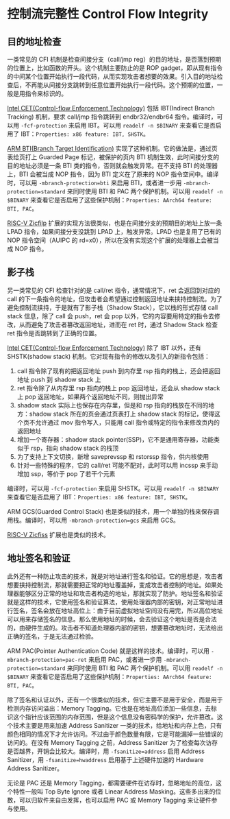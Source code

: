 # 控制流完整性 Control Flow Integrity

## 目的地址检查

一类常见的 CFI 机制是检查间接分支（call/jmp reg）的目的地址，是否落到预期的位置上，比如函数的开头。这个机制主要防止的是 ROP gadget，即从现有指令的中间某个位置开始执行一段代码，从而实现攻击者想要的效果。引入目的地址检查后，不再能从间接分支跳转到任意位置开始执行一段代码。这个预期的位置，一般是用指令来标识的。

[Intel CET(Control-flow Enforcement Technology)](https://www.intel.com/content/www/us/en/developer/articles/technical/technical-look-control-flow-enforcement-technology.html) 包括 IBT(Indirect Branch Tracking) 机制，要求 call/jmp 指令跳转到 endbr32/endbr64 指令。编译时，可以用 `-fcf-protection` 来启用 IBT。可以用 `readelf -n $BINARY` 来查看它是否启用了 IBT：`Properties: x86 feature: IBT, SHSTK`。

[ARM BTI(Branch Target Identification)](https://developer.arm.com/documentation/109576/0100/Branch-Target-Identification) 实现了这种机制。它的做法是，通过页表给页打上 Guarded Page 标记，被保护的页内 BTI 机制生效，此时间接分支的目的地址必须是一条 BTI 类的指令，否则就会触发异常。在不支持 BTI 的处理器上，BTI 会被当成 NOP 指令，因为 BTI 定义在了原来的 NOP 指令空间中。编译时，可以用 `-mbranch-protection=bti` 来启用 BTI，或者进一步用 `-mbranch-protection=standard` 来同时使用 BTI 和 PAC 两个保护机制。可以用 `readelf -n $BINARY` 来查看它是否启用了这些保护机制：`Properties: AArch64 feature: BTI, PAC`。

[RISC-V Zicfilp](https://github.com/riscv/riscv-isa-manual/blob/main/src/unpriv-cfi.adoc) 扩展的实现方法很类似，也是在间接分支的预期目的地址上放一条 LPAD 指令，如果间接分支没跳到 LPAD 上，触发异常。LPAD 也是复用了已有的 NOP 指令空间（AUIPC 的 rd=x0），所以在没有实现这个扩展的处理器上会被当成 NOP 指令。

## 影子栈

另一类常见的 CFI 检查针对的是 call/ret 指令，通常情况下，ret 会返回到对应的 call 的下一条指令的地址，但攻击者会希望通过控制返回地址来挟持控制流。为了避免控制流挟持，于是就有了影子栈（Shadow Stack），它以栈的形式存储 call stack 信息，除了 call 会 push，ret 会 pop 以外，它的内容要用特定的指令去修改，从而避免了攻击者篡改返回地址，进而在 ret 时，通过 Shadow Stack 检查 ret 指令是否跳转到了正确的位置。

[Intel CET(Control-flow Enforcement Technology)](https://www.intel.com/content/www/us/en/developer/articles/technical/technical-look-control-flow-enforcement-technology.html) 除了 IBT 以外，还有 SHSTK(shadow stack) 机制。它对现有指令的修改以及引入的新指令包括：

1. call 指令除了现有的把返回地址 push 到内存里 rsp 指向的栈上，还会把返回地址 push 到 shadow stack 上
2. ret 指令除了从内存里 rsp 指向的栈上 pop 返回地址，还会从 shadow stack 上 pop 返回地址，如果两个返回地址不同，则抛出异常
3. shadow stack 实际上也保存在内存里，但是和 rsp 指向的栈放在不同的地方：shadow stack 所在的页会通过页表打上 shadow stack 的标记，使得这个页不允许通过 mov 指令写入，只能用 call 指令或特定的指令来修改页内的返回地址
4. 增加一个寄存器：shadow stack pointer(SSP)，它不是通用寄存器，功能类似于 rsp，指向 shadow stack 的栈顶
5. 为了支持上下文切换，新增 saveprevssp 和 rstorssp 指令，供内核使用
6. 针对一些特殊的程序，它的 call/ret 可能不配对，此时可以用 incssp 来手动增加 ssp，等价于 pop 了若干个元素

编译时，可以用 `-fcf-protection` 来启用 SHSTK。可以用 `readelf -n $BINARY` 来查看它是否启用了 IBT：`Properties: x86 feature: IBT, SHSTK`。

ARM GCS(Guarded Control Stack) 也是类似的技术，用一个单独的栈来保存调用栈。编译时，可以用 `-mbranch-protection=gcs` 来启用 GCS。

[RISC-V Zicfiss](https://github.com/riscv/riscv-isa-manual/blob/main/src/unpriv-cfi.adoc) 扩展也是类似的技术。

## 地址签名和验证

此外还有一种防止攻击的技术，就是对地址进行签名和验证。它的思想是，攻击者想要挟持控制流，那就需要把正常的地址覆盖掉，变成攻击者控制的地址。如果处理器能够区分正常的地址和攻击者构造的地址，那就实现了防护。地址签名和验证就是这样的技术，它使用签名和验证算法，使用处理器内部的密钥，对正常地址进行签名，签名会放在地址高位上：由于目前虚拟地址空间没有用完，所以高位地址可以用来存储签名的信息。那么使用地址的时候，会去验证这个地址是否是合法的，由硬件生成的。攻击者不知道处理器内部的密钥，想要篡改地址时，无法给出正确的签名，于是无法通过检验。

ARM PAC(Pointer Authentication Code) 就是这样的技术。编译时，可以用 `-mbranch-protection=pac-ret` 来启用 PAC，或者进一步用 `-mbranch-protection=standard` 来同时使用 BTI 和 PAC 两个保护机制。可以用 `readelf -n $BINARY` 来查看它是否启用了这些保护机制：`Properties: AArch64 feature: BTI, PAC`。

除了签名和认证以外，还有一个很类似的技术，但它主要不是用于安全，而是用于检测内存访问溢出：Memory Tagging。它也是在地址高位添加一些信息，去标识这个指针应该范围的内存范围，但是这个信息没有密码学的保护，允许篡改。这个技术主要是用来加速 Address Sanitizer 一类的技术，给地址和内存上色，只有颜色相同的情况下才允许访问。不过由于颜色数量有限，它是可能漏掉一些错误的访问的。在没有 Memory Tagging 之前，Address Sanitizer 为了检查每次访存是否越界，开销会比较大。编译时，用 `-fsanitize=address` 启用 Address Sanitizer，用 `-fsanitize=hwaddress` 启用基于上述硬件加速的 Hardware Address Sanitizer。

无论是 PAC 还是 Memory Tagging，都需要硬件在访存时，忽略地址的高位，这个特性一般叫 Top Byte Ignore 或者 Linear Address Masking。这些多出来的位数，可以归软件来自由发挥，也可以启用 PAC 或 Memory Tagging 来让硬件参与使用。
